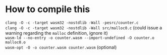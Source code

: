 # How to compile this
`clang -O -c -target wasm32 -nostdlib -Wall -pesrc/counter.c`  
`clang -O -c -target wasm32 -nostdlib -Wall src/malloc0.c` (could issue a warning regarding the `malloc` definition, ignore it)  
`wasm-ld --no-entry -o counter.wasm --import-undefined -O counter.o malloc0.o`  
`wasm-opt -O -o counter.wasm counter.wasm` (optional)  
